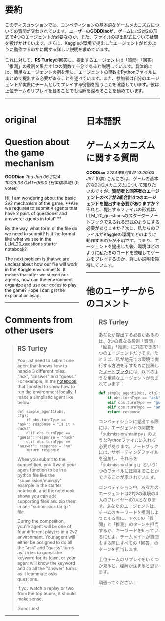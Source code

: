 # 要約 
このディスカッションでは、コンペティションの基本的なゲームメカニズムについての質問が交わされています。ユーザーの**GODDiao**が、ゲームには2対2の形式で4つのエージェントが必要なのか、また、ファイルの提出形式について疑問を投げかけています。さらに、Kaggleの環境で提出したエージェントがどのように動作するのかに関する詳しい説明を求めています。

これに対して、**RS Turley**が回答し、提出するエージェントは「質問」「回答」「推測」の役割を果たす1つの関数で十分であると説明しています。具体的には、簡単なエージェントの例を示し、エージェントの関数をPythonファイルにまとめて提出する必要があることを述べています。また、参加者は自分のエージェントが実際にチームとしてプレイする役割を担うことを確認しています。彼は上位チームのリプレイを観ることでも理解を深めることを勧めています。

---


<style>
.column-left{
  float: left;
  width: 47.5%;
  text-align: left;
}
.column-right{
  float: right;
  width: 47.5%;
  text-align: left;
}
.column-one{
  float: left;
  width: 100%;
  text-align: left;
}
</style>


<div class="column-left">

# original

# Question about the game mechanism

**GODDiao** *Thu Jun 06 2024 10:29:03 GMT+0900 (日本標準時)* (0 votes)

Hi, I am wondering about the basic 2v2 mechanism of the game. **Are we required to submit 4 agents that have 2 pairs of questioner and answerer agents in total? **

By the way, what form of the file do we need to submit? Is it the format like what we see in the LLM_20_questions starter notebook? 

The next problem is that we are unclear about how our file will work in the Kaggle environments. It means that after we submit our agents, how can the environment organize and use our codes to play the game? Hope I can get the explanation asap. 



---

 # Comments from other users

> ## RS Turley
> 
> You just need to submit one agent that knows how to handle 3 different roles: "ask", "answer" and "guess." For example, in the [notebook](https://www.kaggle.com/code/rturley/run-debug-llm-20-questions-in-a-notebook) that I posted to show how to run the environment locally, I made a simplistic agent like below:
> 
> ```
> def simple_agent1(obs, cfg):
>     if obs.turnType == "ask": response = "Is it a duck?"
>     elif obs.turnType == "guess": response = "duck"
>     elif obs.turnType == "answer": response = "no"
>     return response
> 
> ```
> 
> When you submit to the competition, you'll want your agent function to be in a python file like the "submission/main.py" example in the starter notebook, and the notebook shows you can add supporting files and zip them in one "submission.tar.gz" file.
> 
> During the competition, you're agent will be one of four different players in a 2v2 environment. Your agent will either be assigned to do all the "ask" and "guess" turns as it tries to guess the keyword for its team, or your agent will know the keyword and do all the "answer" turns as it teammate asks questions.
> 
> If you watch a replay or two from the top teams, it should make sense.
> 
> Good luck!
> 
> 
> 


---



</div>
<div class="column-right">

# 日本語訳

# ゲームメカニズムに関する質問
**GODDiao** *2024年6月6日 10:29:03 JST* (0票)
こんにちは、ゲームの基本的な2対2メカニズムについて知りたいのですが、**質問者と回答者のエージェントのペアが2組合計4つのエージェントを提出する必要がありますか？**
それと、提出するファイルの形式は、LLM_20_questionsのスターターノートブックで見られる形式のようにする必要がありますか？次に、私たちのファイルがKaggleの環境でどのように動作するのかが不明です。つまり、エージェントを提出した後、環境はどのように私たちのコードを整理してゲームをプレイするのか、詳しい説明を期待しています。 

---
# 他のユーザーからのコメント
> ## RS Turley
>
> あなたが提出する必要があるのは、3つの異なる役割「質問」「回答」「推測」に対応できる1つのエージェントだけです。たとえば、私が地元での環境で実行する方法を示すために投稿した[ノートブック](https://www.kaggle.com/code/rturley/run-debug-llm-20-questions-in-a-notebook)には、以下のような単純なエージェントが含まれています：
> 
> ```python
> def simple_agent1(obs, cfg):
>     if obs.turnType == "ask": response = "それはアヒルですか？"
>     elif obs.turnType == "guess": response = "アヒル"
>     elif obs.turnType == "answer": response = "いいえ"
>     return response
> ```
> 
> コンペティションに提出する際には、エージェントの関数を「submission/main.py」のようなPythonファイルに入れる必要があります。ノートブックには、サポーティングファイルを追加し、それらを「submission.tar.gz」という1つのファイルに圧縮することができることが示されています。
> 
> コンペティション中、あなたのエージェントは2対2の環境の4人のプレイヤーの1人となります。あなたのエージェントは、チームのキーワードを推測しようとする際に、すべての「質問」と「推測」のターンを担当するか、キーワードを知っているにせよ、チームメイトが質問をする際にすべての「回答」のターンを担当します。
> 
> 上位チームのリプレイをいくつか見ると、理解が深まると思います。
> 
> 頑張ってください！


</div>